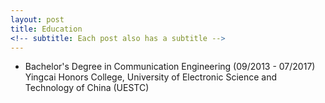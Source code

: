 ```yaml
---
layout: post
title: Education
<!-- subtitle: Each post also has a subtitle -->
---
```


* Bachelor's Degree in Communication Engineering (09/2013 - 07/2017) </br> Yingcai Honors College, University of Electronic Science and Technology of China (UESTC)
